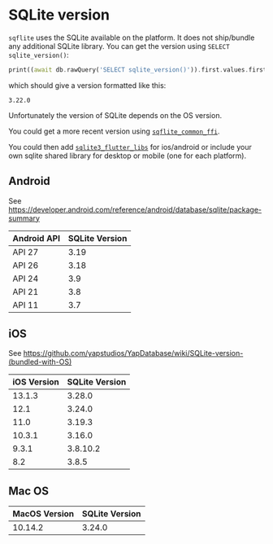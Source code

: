 # SQLite version

`sqflite` uses the SQLite available on the platform. It does not ship/bundle any additional SQLite library. You can get the
version using `SELECT sqlite_version()`:

```dart
print((await db.rawQuery('SELECT sqlite_version()')).first.values.first);
```

which should give a version formatted like this:

```
3.22.0
```

Unfortunately the version of SQLite depends on the OS version.

You could get a more recent version using [`sqflite_common_ffi`](https://pub.dev/packages/sqflite_common_ffi).

You could then add [`sqlite3_flutter_libs`](https://pub.dev/packages/sqlite3_flutter_libs) for ios/android or include your own
sqlite shared library for desktop or mobile (one for each platform).

## Android

See https://developer.android.com/reference/android/database/sqlite/package-summary

| Android API | SQLite Version |
|-------------|----------------|
|      API 27 |           3.19 |
|      API 26 |           3.18 |
|      API 24 |            3.9 |
|      API 21 |            3.8 |
|      API 11 |            3.7 |


## iOS

See https://github.com/yapstudios/YapDatabase/wiki/SQLite-version-(bundled-with-OS)

| iOS Version | SQLite Version |
|-------------|----------------|
|      13.1.3 |         3.28.0 |
|        12.1 |         3.24.0 |
|        11.0 |         3.19.3 |
|      10.3.1 |         3.16.0 |
|       9.3.1 |       3.8.10.2 |
|         8.2 |          3.8.5 |


## Mac OS


| MacOS Version | SQLite Version |
|---------------|----------------|
|       10.14.2 |         3.24.0 |
